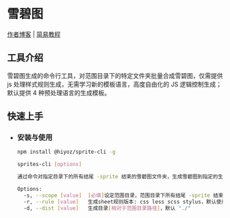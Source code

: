 # 雪碧图

[作者博客](https://kwokronny.top/) | [简易教程](https://kwokronny.top/202011/sprites-cli-develop/)

## 工具介绍

雪碧图生成的命令行工具，对范围目录下的特定文件夹批量合成雪碧图，仅需提供 js 处理样式规则生成，无需学习新的模板语言，高度自由化的 JS 逻辑控制生成；默认提供 4 种预处理语言的生成模板。

## 快速上手

- ### 安装与使用

  ```bash
  npm install @hiyoz/sprite-cli -g

  sprites-cli [options]

  通过命令对指定目录下的所有结尾 -sprite 结束的雪碧图文件夹，生成雪碧图到指定的生成目录，并生成雪碧图的对应样式文件。支持不同文件夹自定义CSS样式

  Options:
  	-s, --scope [value]  [必填]设定范围目录，范围目录下所有结尾 -sprite 结束的雪碧图文件夹
  	-r, --rule [value]   生成sheet规则版本: css less scss stylus，默认使用css若 优先使用雪碧图文件夹下有 template.js 生成规则脚本
  	-d, --dist [value]   生成目录[相对于范围目录路径]，默认 "./"
  ```
